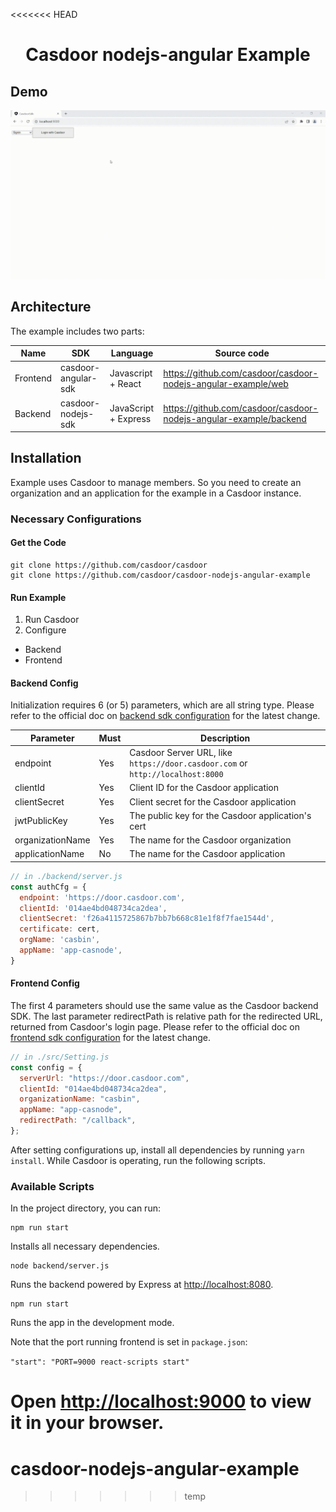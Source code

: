 <<<<<<< HEAD
<h1 align="center" style="border-bottom: none;">Casdoor nodejs-angular Example</h1>

## Demo

![react-express-illustration.gif](demo.gif)

## Architecture

The example includes two parts:

| Name     | SDK                 | Language             | Source code                                                        |
|----------|---------------------|----------------------|--------------------------------------------------------------------|
| Frontend | casdoor-angular-sdk | Javascript + React   | https://github.com/casdoor/casdoor-nodejs-angular-example/web      |
| Backend  | casdoor-nodejs-sdk  | JavaScript + Express | https://github.com/casdoor/casdoor-nodejs-angular-example/backend  |

## Installation

Example uses Casdoor to manage members. So you need to create an organization and an application for the example in a Casdoor instance.

### Necessary Configurations

#### Get the Code

```shell
git clone https://github.com/casdoor/casdoor
git clone https://github.com/casdoor/casdoor-nodejs-angular-example
```

#### Run Example

1. Run Casdoor
2. Configure
  - Backend
  - Frontend

#### Backend Config

Initialization requires 6 (or 5) parameters, which are all string type. Please refer to the official doc on [backend sdk configuration](https://casdoor.org/docs/how-to-connect/sdk#1-backend-sdk-configuration) for the latest change.

| Parameter        | Must | Description                                                                    |
|------------------|------|--------------------------------------------------------------------------------|
| endpoint         | Yes  | Casdoor Server URL, like `https://door.casdoor.com` or `http://localhost:8000` |
| clientId         | Yes  | Client ID for the Casdoor application                                          |
| clientSecret     | Yes  | Client secret for the Casdoor application                                      |
| jwtPublicKey     | Yes  | The public key for the Casdoor application's cert                              |
| organizationName | Yes  | The name for the Casdoor organization                                          |
| applicationName  | No   | The name for the Casdoor application                                           |

```js
// in ./backend/server.js
const authCfg = {
  endpoint: 'https://door.casdoor.com',
  clientId: '014ae4bd048734ca2dea',
  clientSecret: 'f26a4115725867b7bb7b668c81e1f8f7fae1544d',
  certificate: cert,
  orgName: 'casbin',
  appName: 'app-casnode',
}
```

#### Frontend Config

The first 4 parameters should use the same value as the Casdoor backend SDK. The last parameter redirectPath is relative path for the redirected URL, returned from Casdoor's login page. Please refer to the official doc on [frontend sdk configuration](https://casdoor.org/docs/how-to-connect/sdk#2-frontend-configuration) for the latest change.

```js
// in ./src/Setting.js
const config = {
  serverUrl: "https://door.casdoor.com",
  clientId: "014ae4bd048734ca2dea",
  organizationName: "casbin",
  appName: "app-casnode",
  redirectPath: "/callback",
};
```

After setting configurations up, install all dependencies by running `yarn install`. While Casdoor is operating, run the following scripts.

### Available Scripts

In the project directory, you can run:

```shell
npm run start
```

Installs all necessary dependencies.

```shell
node backend/server.js
```

Runs the backend powered by Express at [http://localhost:8080](http://localhost:8080).

```shell
npm run start
```

Runs the app in the development mode.

Note that the port running frontend is set in `package.json`:

`"start": "PORT=9000 react-scripts start"`

Open [http://localhost:9000](http://localhost:9000) to view it in your browser.
=======
# casdoor-nodejs-angular-example
>>>>>>> temp
